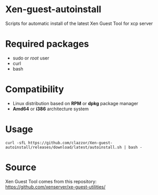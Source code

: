 # Xen-guest-autoinstall
Scripts for automatic install of the latest Xen Guest Tool for xcp server

# Required packages
 - sudo or *root* user
 - curl
 - bash

# Compatibility
 - Linux distribution based on **RPM** or **dpkg** package manager
 - **Amd64** or **i386** architecture system

# Usage
```
curl -sfL https://github.com/clazzor/Xen-guest-autoinstall/releases/download/latest/autoinstall.sh | bash -
```

# Source
Xen Guest Tool comes from this repository: https://github.com/xenserver/xe-guest-utilities/
